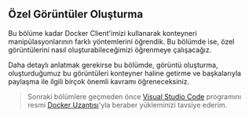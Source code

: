 ## Özel Görüntüler Oluşturma

Bu bölüme kadar Docker Client'imizi kullanarak konteyneri manipülasyonlarının farklı yöntemlerini öğrendik. Bu bölümde ise, özel görüntülerini nasıl oluşturabileceğimizi öğrenmeye çalışacağız.

Daha detaylı anlatmak gerekirse bu bölümde, görüntü oluşturma, oluşturduğumuz bu görüntüleri konteyner haline getirme  ve başkalarıyla paylaşma ile ilgili birçok önemli kavramı öğreneceksiniz.
>Sonraki bölümlere geçmeden önce [Visual Studio Code](https://code.visualstudio.com/)  programını resmi  [Docker Uzantısı](https://marketplace.visualstudio.com/items?itemName=ms-azuretools.vscode-docker)'yla beraber yükleminizi tavsiye ederim.
